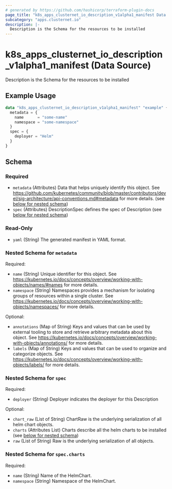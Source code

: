 ```yaml
---
# generated by https://github.com/hashicorp/terraform-plugin-docs
page_title: "k8s_apps_clusternet_io_description_v1alpha1_manifest Data Source - terraform-provider-k8s"
subcategory: "apps.clusternet.io"
description: |-
  Description is the Schema for the resources to be installed
---
```


# k8s_apps_clusternet_io_description_v1alpha1_manifest (Data Source)

Description is the Schema for the resources to be installed

## Example Usage

```terraform
data "k8s_apps_clusternet_io_description_v1alpha1_manifest" "example" {
  metadata = {
    name      = "some-name"
    namespace = "some-namespace"
  }
  spec = {
    deployer = "Helm"
  }
}
```

<!-- schema generated by tfplugindocs -->
## Schema

### Required

- `metadata` (Attributes) Data that helps uniquely identify this object. See https://github.com/kubernetes/community/blob/master/contributors/devel/sig-architecture/api-conventions.md#metadata for more details. (see [below for nested schema](#nestedatt--metadata))
- `spec` (Attributes) DescriptionSpec defines the spec of Description (see [below for nested schema](#nestedatt--spec))

### Read-Only

- `yaml` (String) The generated manifest in YAML format.

<a id="nestedatt--metadata"></a>
### Nested Schema for `metadata`

Required:

- `name` (String) Unique identifier for this object. See https://kubernetes.io/docs/concepts/overview/working-with-objects/names/#names for more details.
- `namespace` (String) Namespaces provides a mechanism for isolating groups of resources within a single cluster. See https://kubernetes.io/docs/concepts/overview/working-with-objects/namespaces/ for more details.

Optional:

- `annotations` (Map of String) Keys and values that can be used by external tooling to store and retrieve arbitrary metadata about this object. See https://kubernetes.io/docs/concepts/overview/working-with-objects/annotations/ for more details.
- `labels` (Map of String) Keys and values that can be used to organize and categorize objects. See https://kubernetes.io/docs/concepts/overview/working-with-objects/labels/ for more details.


<a id="nestedatt--spec"></a>
### Nested Schema for `spec`

Required:

- `deployer` (String) Deployer indicates the deployer for this Description

Optional:

- `chart_raw` (List of String) ChartRaw is the underlying serialization of all helm chart objects.
- `charts` (Attributes List) Charts describe all the helm charts to be installed (see [below for nested schema](#nestedatt--spec--charts))
- `raw` (List of String) Raw is the underlying serialization of all objects.

<a id="nestedatt--spec--charts"></a>
### Nested Schema for `spec.charts`

Required:

- `name` (String) Name of the HelmChart.
- `namespace` (String) Namespace of the HelmChart.
